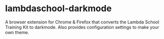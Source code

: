 # lambdaschool-darkmode
A browser extension for Chrome &amp; Firefox that converts the Lambda School Training Kit to darkmode. Also provides configuration settings to make your own theme.
